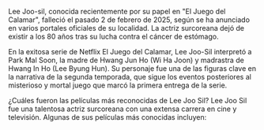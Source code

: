 Lee Joo-sil, conocida recientemente por su papel en "El Juego del Calamar", falleció el pasado 2 de febrero de 2025, según se ha anunciado en varios portales oficiales de su localidad. La actriz surcoreana dejó de existir a los 80 años tras su lucha contra el cáncer de estómago.

En la exitosa serie de Netflix El Juego del Calamar, Lee Joo-Sil interpretó a Park Mal Soon, la madre de Hwang Jun Ho (Wi Ha Joon) y madrastra de Hwang In Ho (Lee Byung Hun). Su personaje fue una de las figuras clave en la narrativa de la segunda temporada, que sigue los eventos posteriores al misterioso y mortal juego que marcó la primera entrega de la serie. 

¿Cuáles fueron las películas más reconocidas de Lee Joo Sil?
Lee Joo Sil fue una talentosa actriz surcoreana con una extensa carrera en cine y televisión. Algunas de sus películas más conocidas incluyen:

